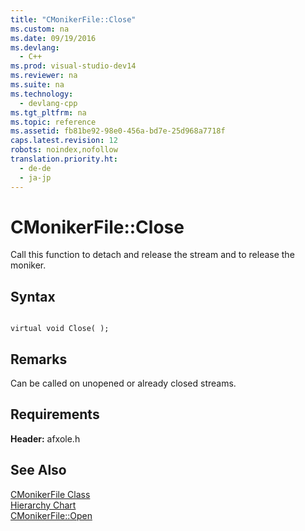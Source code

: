 ```yaml
---
title: "CMonikerFile::Close"
ms.custom: na
ms.date: 09/19/2016
ms.devlang: 
  - C++
ms.prod: visual-studio-dev14
ms.reviewer: na
ms.suite: na
ms.technology: 
  - devlang-cpp
ms.tgt_pltfrm: na
ms.topic: reference
ms.assetid: fb81be92-98e0-456a-bd7e-25d968a7718f
caps.latest.revision: 12
robots: noindex,nofollow
translation.priority.ht: 
  - de-de
  - ja-jp
---
```

# CMonikerFile::Close
Call this function to detach and release the stream and to release the moniker.  
  
## Syntax  
  
```  
  
virtual void Close( );  
```  
  
## Remarks  
 Can be called on unopened or already closed streams.  
  
## Requirements  
 **Header:** afxole.h  
  
## See Also  
 [CMonikerFile Class](../vs140/CMonikerFile-Class.md)   
 [Hierarchy Chart](../vs140/Hierarchy-Chart.md)   
 [CMonikerFile::Open](../vs140/CMonikerFile--Open.md)